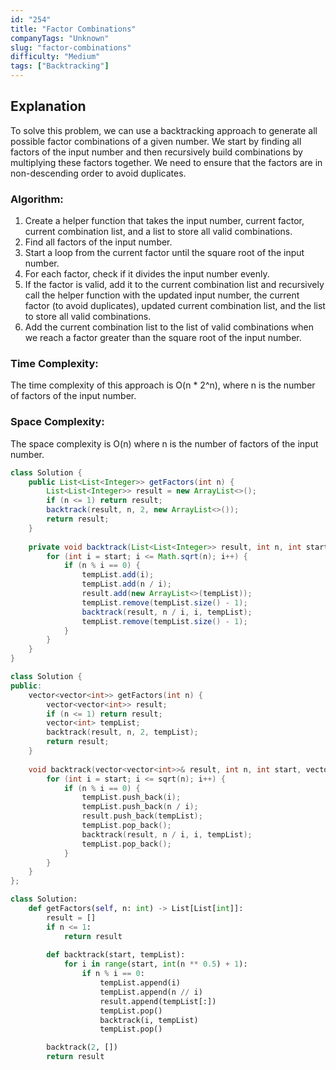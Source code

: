 ```yaml
---
id: "254"
title: "Factor Combinations"
companyTags: "Unknown"
slug: "factor-combinations"
difficulty: "Medium"
tags: ["Backtracking"]
---
```


## Explanation
To solve this problem, we can use a backtracking approach to generate all possible factor combinations of a given number. We start by finding all factors of the input number and then recursively build combinations by multiplying these factors together. We need to ensure that the factors are in non-descending order to avoid duplicates.

### Algorithm:
1. Create a helper function that takes the input number, current factor, current combination list, and a list to store all valid combinations.
2. Find all factors of the input number.
3. Start a loop from the current factor until the square root of the input number.
4. For each factor, check if it divides the input number evenly.
5. If the factor is valid, add it to the current combination list and recursively call the helper function with the updated input number, the current factor (to avoid duplicates), updated current combination list, and the list to store all valid combinations.
6. Add the current combination list to the list of valid combinations when we reach a factor greater than the square root of the input number.

### Time Complexity:
The time complexity of this approach is O(n * 2^n), where n is the number of factors of the input number.

### Space Complexity:
The space complexity is O(n) where n is the number of factors of the input number.
```java
class Solution {
    public List<List<Integer>> getFactors(int n) {
        List<List<Integer>> result = new ArrayList<>();
        if (n <= 1) return result;
        backtrack(result, n, 2, new ArrayList<>());
        return result;
    }
    
    private void backtrack(List<List<Integer>> result, int n, int start, List<Integer> tempList) {
        for (int i = start; i <= Math.sqrt(n); i++) {
            if (n % i == 0) {
                tempList.add(i);
                tempList.add(n / i);
                result.add(new ArrayList<>(tempList));
                tempList.remove(tempList.size() - 1);
                backtrack(result, n / i, i, tempList);
                tempList.remove(tempList.size() - 1);
            }
        }
    }
}
```

```cpp
class Solution {
public:
    vector<vector<int>> getFactors(int n) {
        vector<vector<int>> result;
        if (n <= 1) return result;
        vector<int> tempList;
        backtrack(result, n, 2, tempList);
        return result;
    }
    
    void backtrack(vector<vector<int>>& result, int n, int start, vector<int>& tempList) {
        for (int i = start; i <= sqrt(n); i++) {
            if (n % i == 0) {
                tempList.push_back(i);
                tempList.push_back(n / i);
                result.push_back(tempList);
                tempList.pop_back();
                backtrack(result, n / i, i, tempList);
                tempList.pop_back();
            }
        }
    }
};
```

```python
class Solution:
    def getFactors(self, n: int) -> List[List[int]]:
        result = []
        if n <= 1:
            return result
        
        def backtrack(start, tempList):
            for i in range(start, int(n ** 0.5) + 1):
                if n % i == 0:
                    tempList.append(i)
                    tempList.append(n // i)
                    result.append(tempList[:])
                    tempList.pop()
                    backtrack(i, tempList)
                    tempList.pop()

        backtrack(2, [])
        return result
```